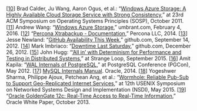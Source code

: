 [[10](ch05.html#Calder2011to-marker)] Brad Calder, Ju Wang, Aaron Ogus, et al.:
“[Windows Azure
Storage: A Highly Available Cloud Storage Service with Strong Consistency](http://sigops.org/sosp/sosp11/current/2011-Cascais/printable/11-calder.pdf),” at 23rd ACM
Symposium on Operating Systems Principles (SOSP), October 2011. [[11](ch05.html#Wang2016vy-marker)] Andrew Wang:
“[Windows Azure Storage](http://umbrant.com/blog/2016/windows_azure_storage.html),”
umbrant.com, February 4, 2016. [[12](ch05.html#Xtrabackup2014-marker)] “[Percona
Xtrabackup - Documentation](https://www.percona.com/doc/percona-xtrabackup/2.1/index.html),” Percona LLC, 2014. [[13](ch05.html#Newland2012tw-marker)] Jesse Newland:
“[GitHub Availability This
Week](https://github.com/blog/1261-github-availability-this-week),” github.com, September 14, 2012. [[14](ch05.html#Imbriaco2012tx_ch5-marker)] Mark Imbriaco:
“[Downtime Last Saturday](https://github.com/blog/1364-downtime-last-saturday),”
github.com, December 26, 2012. [[15](ch05.html#Hugg2015wp-marker)] John Hugg:
“[‘All in’ with Determinism for Performance and
Testing in Distributed Systems](https://www.youtube.com/watch?v=gJRj3vJL4wE),” at Strange Loop, September 2015. [[16](ch05.html#WALInternalsOfPos2012vf-marker)] Amit Kapila:
“[WAL
Internals of PostgreSQL](http://www.pgcon.org/2012/schedule/attachments/258_212_Internals%20Of%20PostgreSQL%20Wal.pdf),” at PostgreSQL Conference (PGCon), May 2012. [[17](ch05.html#MySQLInternals-marker)] [MySQL
Internals Manual](http://dev.mysql.com/doc/internals/en/index.html). Oracle, 2014. [[18](ch05.html#Sharma2015te_ch5-marker)] Yogeshwer Sharma, Philippe Ajoux, Petchean Ang, et al.:
“[Wormhole:
Reliable Pub-Sub to Support Geo-Replicated Internet Services](https://www.usenix.org/system/files/conference/nsdi15/nsdi15-paper-sharma.pdf),” at 12th USENIX
Symposium on Networked Systems Design and Implementation (NSDI), May 2015. [[19](ch05.html#Oracle2013ub-marker)] “[Oracle
GoldenGate 12c: Real-Time Access to Real-Time Information](http://www.oracle.com/us/products/middleware/data-integration/oracle-goldengate-realtime-access-2031152.pdf),” Oracle White Paper, October 2013.
